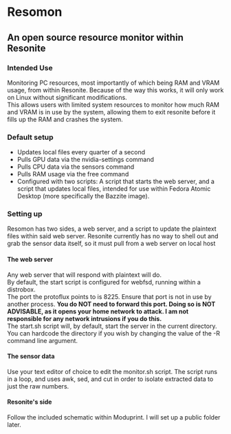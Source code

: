 # Resomon
## An open source resource monitor within Resonite
### Intended Use
Monitoring PC resources, most importantly of which being RAM and VRAM usage, from within Resonite. Because of the way this works, it will only work on Linux without significant modifications.  
This allows users with limited system resources to monitor how much RAM and VRAM is in use by the system, allowing them to exit resonite before it fills up the RAM and crashes the system.
### Default setup
- Updates local files every quarter of a second
- Pulls GPU data via the nvidia-settings command
- Pulls CPU data via the sensors command
- Pulls RAM usage via the free command
- Configured with two scripts: A script that starts the web server, and a script that updates local files, intended for use within Fedora Atomic Desktop (more specifically the Bazzite image).

### Setting up
  
Resomon has two sides, a web server, and a script to update the plaintext files within said web server. Resonite currently has no way to shell out and grab the sensor data itself, so it must pull from a web server on local host  
#### The web server
Any web server that will respond with plaintext will do.  
By default, the start script is configured for webfsd, running within a distrobox.  
The port the protoflux points to is 8225. Ensure that port is not in use by another process. **You do NOT need to forward this port. Doing so is NOT ADVISABLE, as it opens your home network to attack. I am not responsible for any network intrusions if you do this.**  
The start.sh script will, by default, start the server in the current directory. You can hardcode the directory if you wish by changing the value of the -R command line argument.
#### The sensor data
Use your text editor of choice to edit the monitor.sh script. The script runs in a loop, and uses awk, sed, and cut in order to isolate extracted data to just the raw numbers.
#### Resonite's side
Follow the included schematic within Moduprint. I will set up a public folder later.

